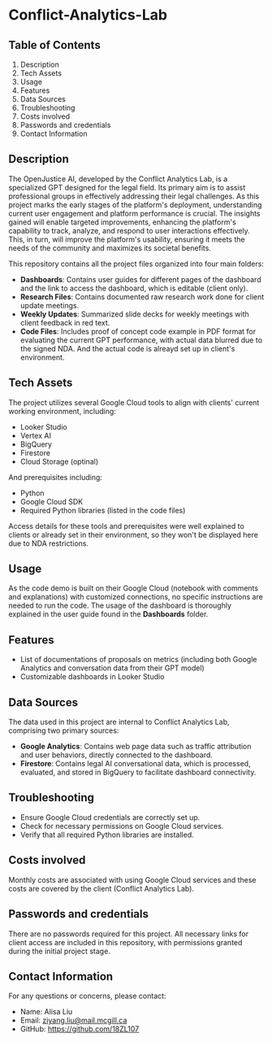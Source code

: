 # Conflict-Analytics-Lab

## Table of Contents
1. Description
2. Tech Assets
3. Usage
4. Features
5. Data Sources
6. Troubleshooting
7. Costs involved
8. Passwords and credentials
9. Contact Information
   
## Description
The OpenJustice AI, developed by the Conflict Analytics Lab, is a specialized GPT designed for the legal field. Its primary aim is to assist professional groups in effectively addressing their legal challenges. As this project marks the early stages of the platform's deployment, understanding current user engagement and platform performance is crucial. The insights gained will enable targeted improvements, enhancing the platform's capability to track, analyze, and respond to user interactions effectively. This, in turn, will improve the platform's usability, ensuring it meets the needs of the community and maximizes its societal benefits.

This repository contains all the project files organized into four main folders:
- **Dashboards**: Contains user guides for different pages of the dashboard and the link to access the dashboard, which is editable (client only).
- **Research Files**: Contains documented raw research work done for client update meetings.
- **Weekly Updates**: Summarized slide decks for weekly meetings with client feedback in red text.
- **Code Files**: Includes proof of concept code example in PDF format for evaluating the current GPT performance, with actual data blurred due to the signed NDA. And the actual code is alreayd set up in client's environment.

## Tech Assets
The project utilizes several Google Cloud tools to align with clients' current working environment, including:
- Looker Studio
- Vertex AI
- BigQuery
- Firestore
- Cloud Storage (optinal)

And prerequisites including:
- Python
- Google Cloud SDK
- Required Python libraries (listed in the code files)

Access details for these tools and prerequisites were well explained to clients or already set in their environment, so they won't be displayed here due to NDA restrictions.

## Usage
As the code demo is built on their Google Cloud (notebook with comments and explanations) with customized connections, no specific instructions are needed to run the code. The usage of the dashboard is thoroughly explained in the user guide found in the **Dashboards** folder.

## Features
- List of documentations of proposals on metrics (including both Google Analytics and conversation data from their GPT model)
- Customizable dashboards in Looker Studio

## Data Sources
The data used in this project are internal to Conflict Analytics Lab, comprising two primary sources:
- **Google Analytics**: Contains web page data such as traffic attribution and user behaviors, directly connected to the dashboard.
- **Firestore**: Contains legal AI conversational data, which is processed, evaluated, and stored in BigQuery to facilitate dashboard connectivity.
  
## Troubleshooting
- Ensure Google Cloud credentials are correctly set up.
- Check for necessary permissions on Google Cloud services.
- Verify that all required Python libraries are installed.

## Costs involved
Monthly costs are associated with using Google Cloud services and these costs are covered by the client (Conflict Analytics Lab).

## Passwords and credentials
There are no passwords required for this project. All necessary links for client access are included in this repository, with permissions granted during the initial project stage.

## Contact Information
For any questions or concerns, please contact:
- Name: Alisa Liu
- Email: ziyang.liu@mail.mcgill.ca
- GitHub: https://github.com/18ZL107


